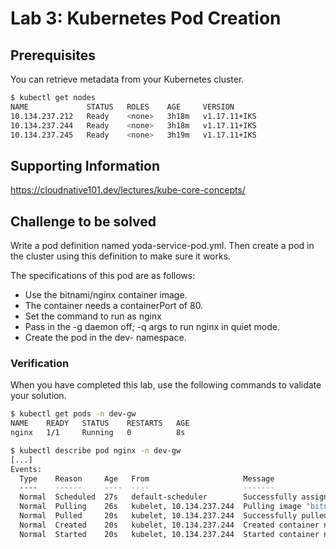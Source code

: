# Lab 3: Kubernetes Pod Creation

## Prerequisites

You can retrieve metadata from your Kubernetes cluster.

```bash
$ kubectl get nodes
NAME             STATUS   ROLES    AGE     VERSION
10.134.237.212   Ready    <none>   3h18m   v1.17.11+IKS
10.134.237.244   Ready    <none>   3h18m   v1.17.11+IKS
10.134.237.245   Ready    <none>   3h19m   v1.17.11+IKS
```

## Supporting Information

https://cloudnative101.dev/lectures/kube-core-concepts/

## Challenge to be solved

Write a pod definition named yoda-service-pod.yml. Then create a pod in the cluster using this definition to make sure it works.

The specifications of this pod are as follows:

- Use the bitnami/nginx container image.
- The container needs a containerPort of 80.
- Set the command to run as nginx
- Pass in the -g daemon off; -q args to run nginx in quiet mode.
- Create the pod in the dev-<your initials> namespace.

### Verification

When you have completed this lab, use the following commands to validate your solution.

```bash
$ kubectl get pods -n dev-gw
NAME    READY   STATUS    RESTARTS   AGE
nginx   1/1     Running   0          8s

$ kubectl describe pod nginx -n dev-gw
[...]
Events:
  Type    Reason     Age   From                     Message
  ----    ------     ----  ----                     -------
  Normal  Scheduled  27s   default-scheduler        Successfully assigned dev-gw/nginx to 10.134.237.244
  Normal  Pulling    26s   kubelet, 10.134.237.244  Pulling image "bitnami/nginx"
  Normal  Pulled     20s   kubelet, 10.134.237.244  Successfully pulled image "bitnami/nginx"
  Normal  Created    20s   kubelet, 10.134.237.244  Created container nginx
  Normal  Started    20s   kubelet, 10.134.237.244  Started container nginx
```

